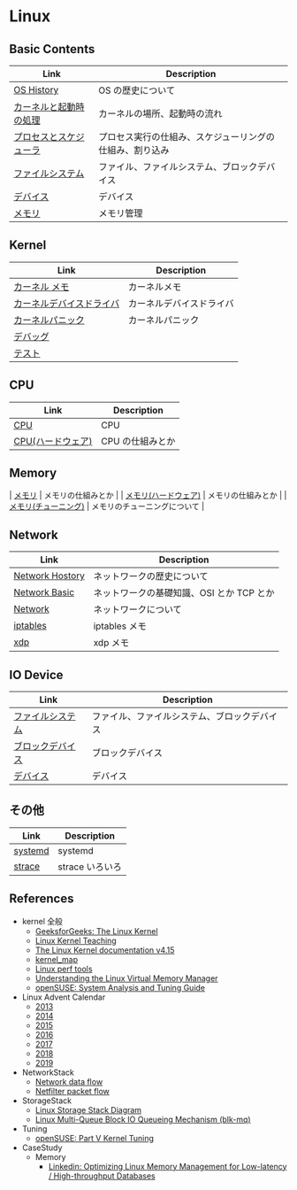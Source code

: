 # Linux

## Basic Contents

| Link                                           | Description                                              |
| ---------------------------------------------- | -------------------------------------------------------- |
| [OS History](os_history)                       | OS の歴史について                                        |
| [カーネルと起動時の処理](kernel_boot.md)       | カーネルの場所、起動時の流れ                             |
| [プロセスとスケジューラ](process_scheduler.md) | プロセス実行の仕組み、スケジューリングの仕組み、割り込み |
| [ファイルシステム](filesystem.md)              | ファイル、ファイルシステム、ブロックデバイス             |
| [デバイス](device.md)                          | デバイス                                                 |
| [メモリ](memory.md)                            | メモリ管理                                               |

## Kernel

| Link                                         | Description              |
| -------------------------------------------- | ------------------------ |
| [カーネル メモ](kernel_memo.md)              | カーネルメモ             |
| [カーネルデバイスドライバ](kernel_driver.md) | カーネルデバイスドライバ |
| [カーネルパニック](kernel_panic.md)          | カーネルパニック         |
| [デバッグ](debugging.md)                     |                          |
| [テスト](testing.md)                         |                          |

## CPU

| Link                                 | Description      |
| ------------------------------------ | ---------------- |
| [CPU](cpu.md)                        | CPU              |
| [CPU(ハードウェア)](cpu_hardware.md) | CPU の仕組みとか |

## Memory

| [メモリ](memory.md) | メモリの仕組みとか |
| [メモリ(ハードウェア)](memory_hardware.md) | メモリの仕組みとか |
| [メモリ(チューニング)](memory_hardware.md) | メモリのチューニングについて |

## Network

| Link                                  | Description                               |
| ------------------------------------- | ----------------------------------------- |
| [Network Hostory](network_history.md) | ネットワークの歴史について                |
| [Network Basic](network_basic.md)     | ネットワークの基礎知識、OSI とか TCP とか |
| [Network](network.md)                 | ネットワークについて                      |
| [iptables](iptables.md)               | iptables メモ                             |
| [xdp](xdp.md)                         | xdp メモ                                  |

## IO Device

| Link                               | Description                                  |
| ---------------------------------- | -------------------------------------------- |
| [ファイルシステム](filesystem.md)  | ファイル、ファイルシステム、ブロックデバイス |
| [ブロックデバイス](blockdevice.md) | ブロックデバイス                             |
| [デバイス](device.md)              | デバイス                                     |

## その他

| Link                  | Description     |
| --------------------- | --------------- |
| [systemd](systemd.md) | systemd         |
| [strace](strace.md)   | strace いろいろ |

## References

- kernel 全般
  - [GeeksforGeeks: The Linux Kernel](https://www.geeksforgeeks.org/the-linux-kernel/)
  - [Linux Kernel Teaching](https://linux-kernel-labs.github.io/refs/heads/master/index.html)
  - [The Linux Kernel documentation v4.15](https://www.kernel.org/doc/html/v4.15/index.html)
  - [kernel_map](http://www.makelinux.net/kernel_map/)
  - [Linux perf tools](http://www.brendangregg.com/Perf/linuxperftools.png)
  - [Understanding the Linux Virtual Memory Manager](https://www.kernel.org/doc/gorman/html/understand/)
  - [openSUSE: System Analysis and Tuning Guide](https://doc.opensuse.org/documentation/leap/archive/42.3/tuning/html/book.sle.tuning/book.sle.tuning.html)
- Linux Advent Calendar
  - [2013](https://qiita.com/advent-calendar/2013/linux)
  - [2014](https://qiita.com/advent-calendar/2014/linux)
  - [2015](https://qiita.com/advent-calendar/2015/linux)
  - [2016](https://qiita.com/advent-calendar/2016/linux)
  - [2017](https://qiita.com/advent-calendar/2017/linux)
  - [2018](https://qiita.com/advent-calendar/2018/linux)
  - [2019](https://qiita.com/advent-calendar/2019/linux)
- NetworkStack
  - [Network data flow](https://mwiki.static.linuxfound.org/images/1/1c/Network_data_flow_through_kernel.png)
  - [Netfilter packet flow](https://upload.wikimedia.org/wikipedia/commons/3/37/Netfilter-packet-flow.svg)
- StorageStack
  - [Linux Storage Stack Diagram](https://www.thomas-krenn.com/en/wiki/Linux_Storage_Stack_Diagram)
  - [Linux Multi-Queue Block IO Queueing Mechanism (blk-mq)](<https://www.thomas-krenn.com/en/wiki/Linux_Multi-Queue_Block_IO_Queueing_Mechanism_(blk-mq)>)
- Tuning
  - [openSUSE: Part V Kernel Tuning](https://doc.opensuse.org/documentation/leap/archive/42.3/tuning/html/book.sle.tuning/part.tuning.kernel.html)
- CaseStudy
  - Memory
    - [Linkedin: Optimizing Linux Memory Management for Low-latency / High-throughput Databases](https://engineering.linkedin.com/performance/optimizing-linux-memory-management-low-latency-high-throughput-databases)
